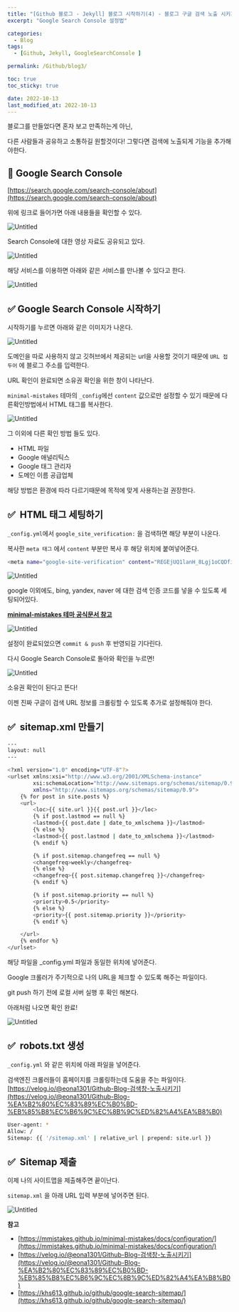 ```yaml
---
title: "[Github 블로그 - Jekyll] 블로그 시작하기(4) - 블로그 구글 검색 노출 시키기(Google Search Console)"
excerpt: "Google Search Console 설정법"

categories:
  - Blog
tags:
  - [Github, Jekyll, GoogleSearchConsole ]

permalink: /Github/blog3/

toc: true
toc_sticky: true

date: 2022-10-13
last_modified_at: 2022-10-13
---
```


블로그를 만들었다면 혼자 보고 만족하는게 아닌,

다른 사람들과 공유하고 소통하길 원할것이다! 그렇다면 검색에 노출되게 기능을 추가해야한다.

## 📍 Google Search Console

[https://search.google.com/search-console/about](https://search.google.com/search-console/about)

위에 링크로 들어가면 아래 내용들을 확인할 수 있다.

![Untitled](/assets/images/posts_img/blogsearch/Untitled.png)

Search Console에 대한 영상 자료도 공유되고 있다.

![Untitled](/assets/images/posts_img/blogsearch/Untitled%201.png)

해당 서비스를 이용하면 아래와 같은 서비스를 만나볼 수 있다고 한다.

![Untitled](/assets/images/posts_img/blogsearch/Untitled%202.png)

## ✅ Google Search Console 시작하기

시작하기를 누르면 아래와 같은 이미지가 나온다.

![Untitled](/assets/images/posts_img/blogsearch/Untitled%203.png)

도메인을 따로 사용하지 않고 깃허브에서 제공되는 url을 사용할 것이기 때문에
`URL 접두어` 에 블로그 주소를 입력한다.

URL 확인이 완료되면 소유권 확인을 위한 창이 나타난다.

`minimal-mistakes` 테마의 `_config`에선 `content` 값으로만 설정할 수 있기 때문에 다른확인방법에서  HTML 태그를 복사한다.

![Untitled](/assets/images/posts_img/blogsearch/Untitled%204.png)

그 이외에 다른 확인 방법 들도 있다.

- HTML 파일
- Google 애널리틱스
- Google 태그 관리자
- 도메인 이름 공급업체

해당 방법은 환경에 따라 다르기때문에 목적에 맞게 사용하는걸 권장한다.

## ✅  HTML 태그 세팅하기

`_config.yml`에서 `google_site_verification:` 을 검색하면 해당 부분이 나온다.

복사한 `meta 태그` 에서 `content` 부분만 복사 후 해당 위치에 붙여넣어준다.

```bash
<meta name="google-site-verification" content="REGEjUQ1lanH_8Lgj1oCQDfiBi--------------" />
```

![Untitled](/assets/images/posts_img/blogsearch/Untitled%205.png)

google 이외에도, bing, yandex, naver 에 대한 검색 인증 코드를 넣을 수 있도록 세팅되어있다.

[**minimal-mistakes 테마 공식문서 참고**](https://mmistakes.github.io/minimal-mistakes/docs/configuration/)

![Untitled](/assets/images/posts_img/blogsearch/Untitled%206.png)

설정이 완료되었으면 `commit & push` 후 반영되길 기다린다.

다시 Google Search Console로 돌아와 확인을 누르면!

![Untitled](/assets/images/posts_img/blogsearch/Untitled%207.png)

소유권 확인이 된다고 뜬다!

이젠 진짜 구글이 검색 URL 정보를 크롤링할 수 있도록 추가로 설정해줘야 한다.

## ✅  sitemap.xml 만들기

```bash
---
layout: null
---

<?xml version="1.0" encoding="UTF-8"?>
<urlset xmlns:xsi="http://www.w3.org/2001/XMLSchema-instance"
        xsi:schemaLocation="http://www.sitemaps.org/schemas/sitemap/0.9 http://www.sitemaps.org/schemas/sitemap/0.9/sitemap.xsd"
        xmlns="http://www.sitemaps.org/schemas/sitemap/0.9">
    {% for post in site.posts %}
    <url>
        <loc>{{ site.url }}{{ post.url }}</loc>
        {% if post.lastmod == null %}
        <lastmod>{{ post.date | date_to_xmlschema }}</lastmod>
        {% else %}
        <lastmod>{{ post.lastmod | date_to_xmlschema }}</lastmod>
        {% endif %}

        {% if post.sitemap.changefreq == null %}
        <changefreq>weekly</changefreq>
        {% else %}
        <changefreq>{{ post.sitemap.changefreq }}</changefreq>
        {% endif %}

        {% if post.sitemap.priority == null %}
        <priority>0.5</priority>
        {% else %}
        <priority>{{ post.sitemap.priority }}</priority>
        {% endif %}

    </url>
    {% endfor %}
</urlset>
```

해당 파일을 _config.yml 파일과 동일한 위치에 넣어준다.

Google 크롤러가 주기적으로 나의 URL을 체크할 수 있도록 해주는 파일이다.

git push 하기 전에 로컬 서버 실행 후 확인 해본다.

아래처럼 나오면 확인 완료!

![Untitled](/assets/images/posts_img/blogsearch/Untitled%208.png)

## ✅  robots.txt 생성

`_config.yml` 와 같은 위치에 아래 파일을 넣어준다.

검색엔진 크롤러들이 홈페이지를 크롤링하는데 도움을 주는 파일이다. [https://velog.io/@eona1301/Github-Blog-검색창-노출시키기](https://velog.io/@eona1301/Github-Blog-%EA%B2%80%EC%83%89%EC%B0%BD-%EB%85%B8%EC%B6%9C%EC%8B%9C%ED%82%A4%EA%B8%B0)

```bash
User-agent: *
Allow: /
Sitemap: {{ '/sitemap.xml' | relative_url | prepend: site.url }}
```

## ✅  Sitemap 제출

이제 나의 사이트맵을 제출해주면 끝이난다.

`sitemap.xml` 을 아래 URL 입력 부분에 넣어주면 된다.

![Untitled](/assets/images/posts_img/blogsearch/Untitled%209.png)

**참고**

- [https://mmistakes.github.io/minimal-mistakes/docs/configuration/](https://mmistakes.github.io/minimal-mistakes/docs/configuration/)
- [https://velog.io/@eona1301/Github-Blog-검색창-노출시키기](https://velog.io/@eona1301/Github-Blog-%EA%B2%80%EC%83%89%EC%B0%BD-%EB%85%B8%EC%B6%9C%EC%8B%9C%ED%82%A4%EA%B8%B0)
- [https://khs613.github.io/github/google-search-sitemap/](https://khs613.github.io/github/google-search-sitemap/)